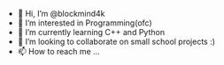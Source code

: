 - 👋 Hi, I’m @blockmind4k
- 👀 I’m interested in Programming(ofc)
- 🌱 I’m currently learning C++ and Python
- 💞️ I’m looking to collaborate on small school projects :)
- 📫 How to reach me ...

<!---
blockmind4k/blockmind4k is a ✨ special ✨ repository because its `README.md` (this file) appears on your GitHub profile.
You can click the Preview link to take a look at your changes.
--->
